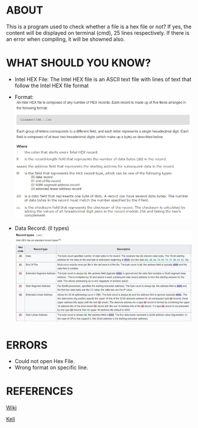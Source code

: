# ABOUT
This is a program used to check whether a file is a hex file or not? If yes, the content will be displayed on terminal (cmd), 25 lines respectively. If there is an error when compiling, it will be showned also.

# WHAT SHOULD YOU KNOW?
- Intel HEX File: The Intel HEX file is an ASCII text file with lines of text that follow the Intel HEX file format

- Format: ![Record Format](Images/Format.png)

- Data Record: (ll types) ![Record Types](Images/RecordTypes.png)
# ERRORS
- Could not open Hex File.
- Wrong format on specific line.

# REFERENCES
[Wiki](https://en.wikipedia.org/wiki/Intel_HEX) 

[Keli](https://www.keil.com/support/man/docs/oh51/oh51_ih_record.htm)